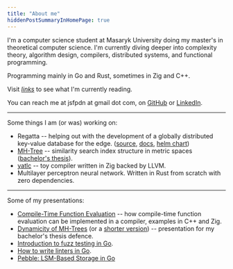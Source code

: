 ```yaml
---
title: "About me"
hiddenPostSummaryInHomePage: true
---
```


I'm a computer science student at Masaryk University doing my master's in theoretical computer science.
I'm currently diving deeper into complexity theory, algorithm design, compilers, distributed systems,
and functional programming.

Programming mainly in Go and Rust, sometimes in Zig and C++.

Visit [_links_](../links) to see what I'm currently reading.

You can reach me at jsfpdn at gmail dot com, on [GitHub](https://github.com/jsfpdn)
or [LinkedIn](https://www.linkedin.com/in/josef-podany/).

---

Some things I am (or was) working on:

- Regatta -- helping out with the development of a globally distributed key-value database for the edge.
  ([source](https://github.com/jamf/regatta), [docs](https://engineering.jamf.com/regatta/),
  [helm chart](https://engineering.jamf.com/regatta/))
- [MH-Tree](https://gitlab.fi.muni.cz/disa/public/hulls/mh-tree) -- similarity search index structure in metric spaces
  ([bachelor's thesis](https://is.muni.cz/th/iwjhs/josef_podany_bachelors_thesis.pdf)).
- [yatlc](https://github.com/jsfpdn/yatlc) -- toy compiler written in Zig backed by LLVM.
- Multilayer perceptron neural network. Written in Rust from scratch with zero dependencies.

---

Some of my presentations:

- [Compile-Time Function Evaluation](/static/ctfe.pdf) -- how compile-time function evaluation can be implemented
  in a compiler, examples in C++ and Zig.
- [Dynamicity of MH-Trees](/static/mh_tree_extended.pdf) (or a [shorter version](/static/mh_tree.pdf)) --
  presentation for my bachelor's thesis defence.
- [Introduction to fuzz testing in Go](/static/fuzz_testing.pdf).
- [How to write linters in Go](/static/linters.pdf).
- [Pebble: LSM-Based Storage in Go](/static/pebble_lsm.pdf)
